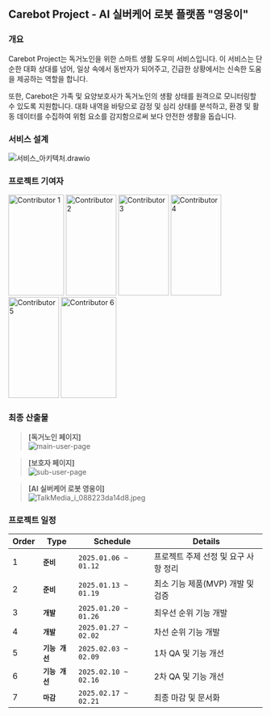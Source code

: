 ## Carebot Project - AI 실버케어 로봇 플랫폼 "영웅이"

### 개요

Carebot Project는 독거노인을 위한 스마트 생활 도우미 서비스입니다. 이 서비스는 단순한 대화 상대를 넘어, 일상 속에서 동반자가 되어주고, 긴급한 상황에서는 신속한 도움을 제공하는 역할을 합니다.

또한, Carebot은 가족 및 요양보호사가 독거노인의 생활 상태를 원격으로 모니터링할 수 있도록 지원합니다. 대화 내역을 바탕으로 감정 및 심리 상태를 분석하고, 환경 및 활동 데이터를 수집하여 위험 요소를 감지함으로써 보다 안전한 생활을 돕습니다.

### 서비스 설계

![서비스_아키텍처.drawio](/uploads/71ece4c155f019811abc16a1efbf0104/4차_서비스_아키텍처.drawio.png)

### 프로젝트 기여자

<a href="https://github.com/ehgud937"><img src="/uploads/4a63b7699ec175cac0a615af677c207c/최종1.png" width="110" height="200" alt="Contributor 1"/></a>
<a href="https://github.com/knowgyu"><img src="/uploads/3638726557747a533af920d9599f75a9/최종2.png" width="100" height="200" alt="Contributor 2"/></a>
<a href="https://github.com/itdice"><img src="/uploads/2c0799da7c65c014e06c0c7a94d108c0/최종3.png" width="100" height="200" alt="Contributor 3"/></a>
<a href="https://github.com/umdoyuun"><img src="/uploads/3379abd1745c37e08177db325f06db85/최종4.png" width="100" height="200" alt="Contributor 4"/></a>
<a href="https://github.com/SJLee-0525"><img src="/uploads/ae6d83f15add3b4005f933f8aab2141f/최종5.png" width="100" height="200" alt="Contributor 5"/></a>
<a href="https://github.com/Seohui-Hyung"><img src="/uploads/007742440f21fafb160cc2378852376d/최종6.png" width="110" height="200" alt="Contributor 6"/></a>

### 최종 산출물

> **[독거노인 페이지]** <br/>
> ![main-user-page](/uploads/2ccec764b2c872ee3be581fa660d2137/image.png)

> **[보호자 페이지]** <br/>
> ![sub-user-page](https://raw.githubusercontent.com/SJLee-0525/imgSource/master/carbot_readme/home.png)

> **[AI 실버케어 로봇 영웅이]** <br/>
> ![TalkMedia_i_088223da14d8.jpeg](/uploads/45b6a3b8ddcedc7399f3123e9b293215/TalkMedia_i_088223da14d8.jpeg.jpeg)

### 프로젝트 일정

| Order | Type | Schedule | Details |
| --- | --- | --- | --- |
| 1 | **`준비`** | `2025.01.06 ~ 01.12` | 프로젝트 주제 선정 및 요구 사항 정리 |
| 2 | **`준비`** | `2025.01.13 ~ 01.19` | 최소 기능 제품(MVP) 개발 및 검증 |
| 3 | **`개발`** | `2025.01.20 ~ 01.26` | 최우선 순위 기능 개발 |
| 4 | **`개발`** | `2025.01.27 ~ 02.02` | 차선 순위 기능 개발 |
| 5 | **`기능 개선`** | `2025.02.03 ~ 02.09` | 1차 QA 및 기능 개선 |
| 6 | **`기능 개선`** | `2025.02.10 ~ 02.16` | 2차 QA 및 기능 개선 |
| 7 | **`마감`** | `2025.02.17 ~ 02.21` | 최종 마감 및 문서화 |